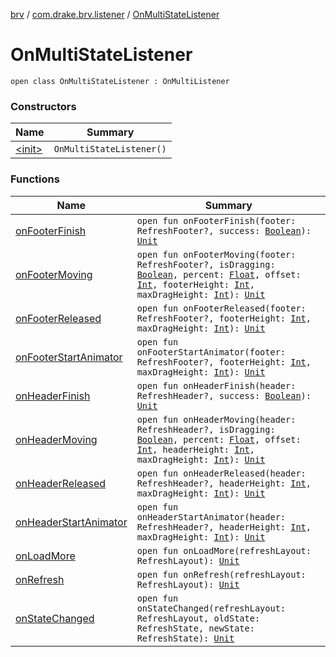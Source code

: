 [brv](../../index.md) / [com.drake.brv.listener](../index.md) / [OnMultiStateListener](./index.md)

# OnMultiStateListener

`open class OnMultiStateListener : OnMultiListener`

### Constructors

| Name | Summary |
|---|---|
| [&lt;init&gt;](-init-.md) | `OnMultiStateListener()` |

### Functions

| Name | Summary |
|---|---|
| [onFooterFinish](on-footer-finish.md) | `open fun onFooterFinish(footer: RefreshFooter?, success: `[`Boolean`](https://kotlinlang.org/api/latest/jvm/stdlib/kotlin/-boolean/index.html)`): `[`Unit`](https://kotlinlang.org/api/latest/jvm/stdlib/kotlin/-unit/index.html) |
| [onFooterMoving](on-footer-moving.md) | `open fun onFooterMoving(footer: RefreshFooter?, isDragging: `[`Boolean`](https://kotlinlang.org/api/latest/jvm/stdlib/kotlin/-boolean/index.html)`, percent: `[`Float`](https://kotlinlang.org/api/latest/jvm/stdlib/kotlin/-float/index.html)`, offset: `[`Int`](https://kotlinlang.org/api/latest/jvm/stdlib/kotlin/-int/index.html)`, footerHeight: `[`Int`](https://kotlinlang.org/api/latest/jvm/stdlib/kotlin/-int/index.html)`, maxDragHeight: `[`Int`](https://kotlinlang.org/api/latest/jvm/stdlib/kotlin/-int/index.html)`): `[`Unit`](https://kotlinlang.org/api/latest/jvm/stdlib/kotlin/-unit/index.html) |
| [onFooterReleased](on-footer-released.md) | `open fun onFooterReleased(footer: RefreshFooter?, footerHeight: `[`Int`](https://kotlinlang.org/api/latest/jvm/stdlib/kotlin/-int/index.html)`, maxDragHeight: `[`Int`](https://kotlinlang.org/api/latest/jvm/stdlib/kotlin/-int/index.html)`): `[`Unit`](https://kotlinlang.org/api/latest/jvm/stdlib/kotlin/-unit/index.html) |
| [onFooterStartAnimator](on-footer-start-animator.md) | `open fun onFooterStartAnimator(footer: RefreshFooter?, footerHeight: `[`Int`](https://kotlinlang.org/api/latest/jvm/stdlib/kotlin/-int/index.html)`, maxDragHeight: `[`Int`](https://kotlinlang.org/api/latest/jvm/stdlib/kotlin/-int/index.html)`): `[`Unit`](https://kotlinlang.org/api/latest/jvm/stdlib/kotlin/-unit/index.html) |
| [onHeaderFinish](on-header-finish.md) | `open fun onHeaderFinish(header: RefreshHeader?, success: `[`Boolean`](https://kotlinlang.org/api/latest/jvm/stdlib/kotlin/-boolean/index.html)`): `[`Unit`](https://kotlinlang.org/api/latest/jvm/stdlib/kotlin/-unit/index.html) |
| [onHeaderMoving](on-header-moving.md) | `open fun onHeaderMoving(header: RefreshHeader?, isDragging: `[`Boolean`](https://kotlinlang.org/api/latest/jvm/stdlib/kotlin/-boolean/index.html)`, percent: `[`Float`](https://kotlinlang.org/api/latest/jvm/stdlib/kotlin/-float/index.html)`, offset: `[`Int`](https://kotlinlang.org/api/latest/jvm/stdlib/kotlin/-int/index.html)`, headerHeight: `[`Int`](https://kotlinlang.org/api/latest/jvm/stdlib/kotlin/-int/index.html)`, maxDragHeight: `[`Int`](https://kotlinlang.org/api/latest/jvm/stdlib/kotlin/-int/index.html)`): `[`Unit`](https://kotlinlang.org/api/latest/jvm/stdlib/kotlin/-unit/index.html) |
| [onHeaderReleased](on-header-released.md) | `open fun onHeaderReleased(header: RefreshHeader?, headerHeight: `[`Int`](https://kotlinlang.org/api/latest/jvm/stdlib/kotlin/-int/index.html)`, maxDragHeight: `[`Int`](https://kotlinlang.org/api/latest/jvm/stdlib/kotlin/-int/index.html)`): `[`Unit`](https://kotlinlang.org/api/latest/jvm/stdlib/kotlin/-unit/index.html) |
| [onHeaderStartAnimator](on-header-start-animator.md) | `open fun onHeaderStartAnimator(header: RefreshHeader?, headerHeight: `[`Int`](https://kotlinlang.org/api/latest/jvm/stdlib/kotlin/-int/index.html)`, maxDragHeight: `[`Int`](https://kotlinlang.org/api/latest/jvm/stdlib/kotlin/-int/index.html)`): `[`Unit`](https://kotlinlang.org/api/latest/jvm/stdlib/kotlin/-unit/index.html) |
| [onLoadMore](on-load-more.md) | `open fun onLoadMore(refreshLayout: RefreshLayout): `[`Unit`](https://kotlinlang.org/api/latest/jvm/stdlib/kotlin/-unit/index.html) |
| [onRefresh](on-refresh.md) | `open fun onRefresh(refreshLayout: RefreshLayout): `[`Unit`](https://kotlinlang.org/api/latest/jvm/stdlib/kotlin/-unit/index.html) |
| [onStateChanged](on-state-changed.md) | `open fun onStateChanged(refreshLayout: RefreshLayout, oldState: RefreshState, newState: RefreshState): `[`Unit`](https://kotlinlang.org/api/latest/jvm/stdlib/kotlin/-unit/index.html) |
